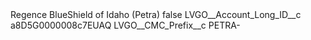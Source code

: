 <?xml version="1.0" encoding="UTF-8"?>
<CustomMetadata xmlns="http://soap.sforce.com/2006/04/metadata" xmlns:xsi="http://www.w3.org/2001/XMLSchema-instance" xmlns:xsd="http://www.w3.org/2001/XMLSchema">
    <label>Regence BlueShield of Idaho (Petra)</label>
    <protected>false</protected>
    <values>
        <field>LVGO__Account_Long_ID__c</field>
        <value xsi:type="xsd:string">a8D5G0000008c7EUAQ</value>
    </values>
    <values>
        <field>LVGO__CMC_Prefix__c</field>
        <value xsi:type="xsd:string">PETRA-</value>
    </values>
</CustomMetadata>
